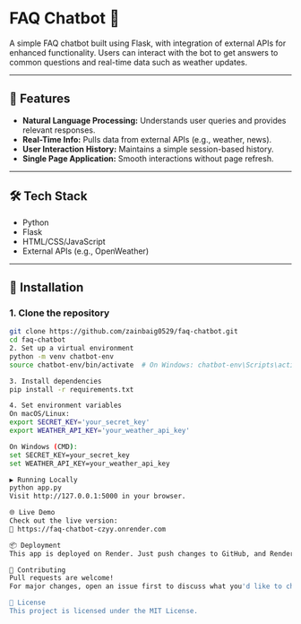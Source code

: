 # FAQ Chatbot 🤖

A simple FAQ chatbot built using Flask, with integration of external APIs for enhanced functionality. Users can interact with the bot to get answers to common questions and real-time data such as weather updates.

---

## 🚀 Features

- **Natural Language Processing:** Understands user queries and provides relevant responses.
- **Real-Time Info:** Pulls data from external APIs (e.g., weather, news).
- **User Interaction History:** Maintains a simple session-based history.
- **Single Page Application:** Smooth interactions without page refresh.

---

## 🛠 Tech Stack

- Python
- Flask
- HTML/CSS/JavaScript
- External APIs (e.g., OpenWeather)

---

## 🔧 Installation

### 1. Clone the repository

```bash
git clone https://github.com/zainbaig0529/faq-chatbot.git
cd faq-chatbot
2. Set up a virtual environment
python -m venv chatbot-env
source chatbot-env/bin/activate  # On Windows: chatbot-env\Scripts\activate

3. Install dependencies
pip install -r requirements.txt

4. Set environment variables
On macOS/Linux:
export SECRET_KEY='your_secret_key'
export WEATHER_API_KEY='your_weather_api_key'

On Windows (CMD):
set SECRET_KEY=your_secret_key
set WEATHER_API_KEY=your_weather_api_key

▶️ Running Locally
python app.py
Visit http://127.0.0.1:5000 in your browser.

🌐 Live Demo
Check out the live version:
🔗 https://faq-chatbot-czyy.onrender.com

📦 Deployment
This app is deployed on Render. Just push changes to GitHub, and Render will auto-deploy your updates.

🤝 Contributing
Pull requests are welcome!
For major changes, open an issue first to discuss what you'd like to change.

📄 License
This project is licensed under the MIT License.
